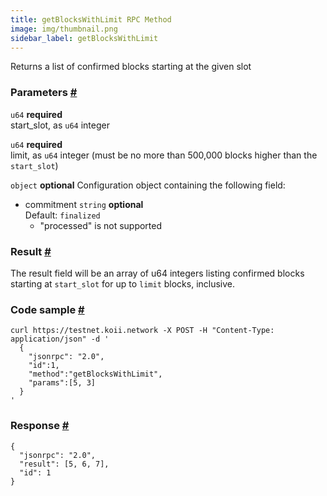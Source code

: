```yaml
---
title: getBlocksWithLimit RPC Method 
image: img/thumbnail.png
sidebar_label: getBlocksWithLimit
--- 
```

Returns a list of confirmed blocks starting at the given slot

### Parameters [#](#parameters)
`u64` **required**  
start\_slot, as `u64` integer 

`u64` **required**  
limit, as `u64` integer (must be no more than 500,000 blocks higher than the `start_slot`)

`object` **optional** 
Configuration object containing the following field:
  - commitment `string` **optional**  
      Default: `finalized`
      - "processed" is not supported

### Result [#](#result)

The result field will be an array of u64 integers listing confirmed blocks starting at `start_slot` for up to `limit` blocks, inclusive.

### Code sample [#](#code-sample)

```
curl https://testnet.koii.network -X POST -H "Content-Type: application/json" -d '
  {
    "jsonrpc": "2.0",
    "id":1,
    "method":"getBlocksWithLimit",
    "params":[5, 3]
  }
'
```


### Response [#](#response)

```
{
  "jsonrpc": "2.0",
  "result": [5, 6, 7],
  "id": 1
}
```
